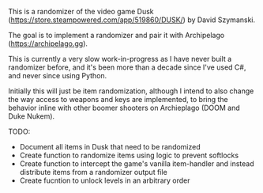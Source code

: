 This is a randomizer of the video game Dusk (https://store.steampowered.com/app/519860/DUSK/) by David Szymanski.

The goal is to implement a randomizer and pair it with Archipelago (https://archipelago.gg).

This is currently a very slow work-in-progress as I have never built a randomizer before, and it's been more than a decade since I've used C#, and never since using Python.

Initially this will just be item randomization, although I intend to also change the way access to weapons and keys are implemented, to bring the behavior inline with other boomer shooters on Archieplago (DOOM and Duke Nukem).

TODO:
 - Document all items in Dusk that need to be randomized
 - Create function to randomize items using logic to prevent softlocks
 - Create function to intercept the game's vanilla item-handler and instead distribute items from a randomizer output file
 - Create fucntion to unlock levels in an arbitrary order
 
